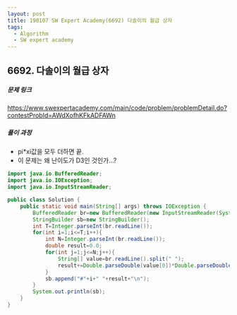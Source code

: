 ```yaml
---
layout: post
title: 190107 SW Expert Academy(6692) 다솔이의 월급 상자
tags:
  - Algorithm
  - SW expert academy
---
```


## 6692. 다솔이의 월급 상자

##### 문제 링크

https://www.swexpertacademy.com/main/code/problem/problemDetail.do?contestProbId=AWdXofhKFkADFAWn



##### 풀이 과정

- pi*xi값을 모두 더하면 끝.
- 이 문제는 왜 난이도가 D3인 것인가...?

```java
import java.io.BufferedReader;
import java.io.IOException;
import java.io.InputStreamReader;

public class Solution {
    public static void main(String[] args) throws IOException {
        BufferedReader br=new BufferedReader(new InputStreamReader(System.in));
        StringBuilder sb=new StringBuilder();
        int T=Integer.parseInt(br.readLine());
        for(int i=1;i<=T;i++){
            int N=Integer.parseInt(br.readLine());
            double result=0.0;
            for(int j=1;j<=N;j++){
                String[] value=br.readLine().split(" ");
                result+=Double.parseDouble(value[0])*Double.parseDouble(value[1]);
            }
            sb.append("#"+i+" "+result+"\n");
        }
        System.out.println(sb);
    }
}
```

